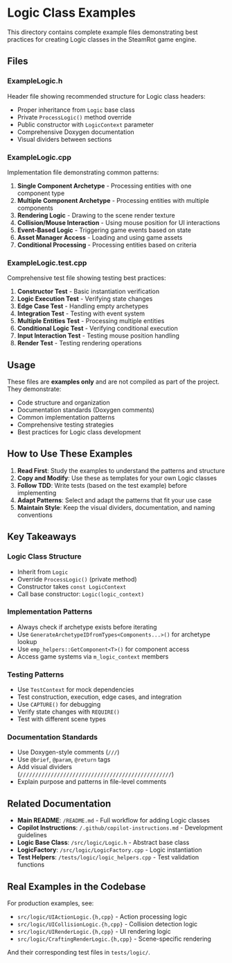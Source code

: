 # Logic Class Examples

This directory contains complete example files demonstrating best practices for creating Logic classes in the SteamRot game engine.

## Files

### ExampleLogic.h
Header file showing recommended structure for Logic class headers:
- Proper inheritance from `Logic` base class
- Private `ProcessLogic()` method override
- Public constructor with `LogicContext` parameter
- Comprehensive Doxygen documentation
- Visual dividers between sections

### ExampleLogic.cpp
Implementation file demonstrating common patterns:
1. **Single Component Archetype** - Processing entities with one component type
2. **Multiple Component Archetype** - Processing entities with multiple components
3. **Rendering Logic** - Drawing to the scene render texture
4. **Collision/Mouse Interaction** - Using mouse position for UI interactions
5. **Event-Based Logic** - Triggering game events based on state
6. **Asset Manager Access** - Loading and using game assets
7. **Conditional Processing** - Processing entities based on criteria

### ExampleLogic.test.cpp
Comprehensive test file showing testing best practices:
1. **Constructor Test** - Basic instantiation verification
2. **Logic Execution Test** - Verifying state changes
3. **Edge Case Test** - Handling empty archetypes
4. **Integration Test** - Testing with event system
5. **Multiple Entities Test** - Processing multiple entities
6. **Conditional Logic Test** - Verifying conditional execution
7. **Input Interaction Test** - Testing mouse position handling
8. **Render Test** - Testing rendering operations

## Usage

These files are **examples only** and are not compiled as part of the project. They demonstrate:

- Code structure and organization
- Documentation standards (Doxygen comments)
- Common implementation patterns
- Comprehensive testing strategies
- Best practices for Logic class development

## How to Use These Examples

1. **Read First**: Study the examples to understand the patterns and structure
2. **Copy and Modify**: Use these as templates for your own Logic classes
3. **Follow TDD**: Write tests (based on the test example) before implementing
4. **Adapt Patterns**: Select and adapt the patterns that fit your use case
5. **Maintain Style**: Keep the visual dividers, documentation, and naming conventions

## Key Takeaways

### Logic Class Structure
- Inherit from `Logic`
- Override `ProcessLogic()` (private method)
- Constructor takes `const LogicContext`
- Call base constructor: `Logic(logic_context)`

### Implementation Patterns
- Always check if archetype exists before iterating
- Use `GenerateArchetypeIDfromTypes<Components...>()` for archetype lookup
- Use `emp_helpers::GetComponent<T>()` for component access
- Access game systems via `m_logic_context` members

### Testing Patterns
- Use `TestContext` for mock dependencies
- Test construction, execution, edge cases, and integration
- Use `CAPTURE()` for debugging
- Verify state changes with `REQUIRE()`
- Test with different scene types

### Documentation Standards
- Use Doxygen-style comments (`///`)
- Use `@brief`, `@param`, `@return` tags
- Add visual dividers (`/////////////////////////////////////////////////`)
- Explain purpose and patterns in file-level comments

## Related Documentation

- **Main README**: `/README.md` - Full workflow for adding Logic classes
- **Copilot Instructions**: `/.github/copilot-instructions.md` - Development guidelines
- **Logic Base Class**: `/src/logic/Logic.h` - Abstract base class
- **LogicFactory**: `/src/logic/LogicFactory.cpp` - Logic instantiation
- **Test Helpers**: `/tests/logic/logic_helpers.cpp` - Test validation functions

## Real Examples in the Codebase

For production examples, see:
- `src/logic/UIActionLogic.{h,cpp}` - Action processing logic
- `src/logic/UICollisionLogic.{h,cpp}` - Collision detection logic
- `src/logic/UIRenderLogic.{h,cpp}` - UI rendering logic
- `src/logic/CraftingRenderLogic.{h,cpp}` - Scene-specific rendering

And their corresponding test files in `tests/logic/`.
